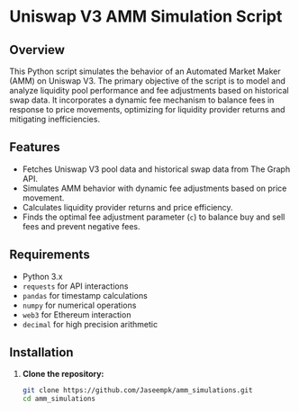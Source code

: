 # Uniswap V3 AMM Simulation Script

## Overview

This Python script simulates the behavior of an Automated Market Maker (AMM) on Uniswap V3. The primary objective of the script is to model and analyze liquidity pool performance and fee adjustments based on historical swap data. It incorporates a dynamic fee mechanism to balance fees in response to price movements, optimizing for liquidity provider returns and mitigating inefficiencies.

## Features

- Fetches Uniswap V3 pool data and historical swap data from The Graph API.
- Simulates AMM behavior with dynamic fee adjustments based on price movement.
- Calculates liquidity provider returns and price efficiency.
- Finds the optimal fee adjustment parameter (`c`) to balance buy and sell fees and prevent negative fees.

## Requirements

- Python 3.x
- `requests` for API interactions
- `pandas` for timestamp calculations
- `numpy` for numerical operations
- `web3` for Ethereum interaction
- `decimal` for high precision arithmetic

## Installation

1. **Clone the repository:**

   ```bash
   git clone https://github.com/Jaseempk/amm_simulations.git
   cd amm_simulations
   ```
